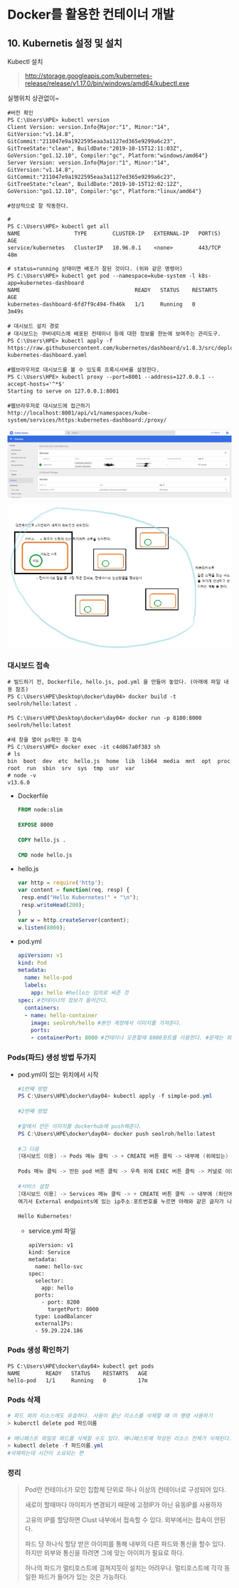 # Docker를 활용한 컨테이너 개발

## 10. Kubernetis 설정 및 설치

Kubectl 설치

>http://storage.googleapis.com/kubernetes-release/release/v1.17.0/bin/windows/amd64/kubectl.exe
>
>

실행위치 상관없이~

```shell
#버전 확인
PS C:\Users\HPE> kubectl version
Client Version: version.Info{Major:"1", Minor:"14", GitVersion:"v1.14.8", GitCommit:"211047e9a1922595eaa3a1127ed365e9299a6c23", GitTreeState:"clean", BuildDate:"2019-10-15T12:11:03Z", GoVersion:"go1.12.10", Compiler:"gc", Platform:"windows/amd64"}
Server Version: version.Info{Major:"1", Minor:"14", GitVersion:"v1.14.8", GitCommit:"211047e9a1922595eaa3a1127ed365e9299a6c23", GitTreeState:"clean", BuildDate:"2019-10-15T12:02:12Z", GoVersion:"go1.12.10", Compiler:"gc", Platform:"linux/amd64"}

#정상적으로 잘 작동한다.
```

```shell
#
PS C:\Users\HPE> kubectl get all
NAME                 TYPE        CLUSTER-IP   EXTERNAL-IP   PORT(S)   AGE
service/kubernetes   ClusterIP   10.96.0.1    <none>        443/TCP   48m
```

```shell
# status=running 상태이면 배포가 잘된 것이다. (위와 같은 명령어)
PS C:\Users\HPE> kubectl get pod --namespace=kube-system -l k8s-app=kubernetes-dashboard
NAME                                    READY   STATUS    RESTARTS   AGE
kubernetes-dashboard-6fd7f9c494-fh46k   1/1     Running   0          3m49s

# 대시보드 설치 경로
# 대시보드는 쿠버네티스에 배포된 컨테이너 등에 대한 정보를 한눈에 보여주는 관리도구.
PS C:\Users\HPE> kubectl apply -f  https://raw.githubusercontent.com/kubernetes/dashboard/v1.8.3/src/deploy/recommended/
kubernetes-dashboard.yaml

#웹브라우저로 대시보드를 볼 수 있도록 프록시서버를 설정한다.
PS C:\Users\HPE> kubectl proxy --port=8001 --address=127.0.0.1 --accept-hosts='^*$'
Starting to serve on 127.0.0.1:8001

#웹브라우저로 대시보드에 접근하기
http://localhost:8001/api/v1/namespaces/kube-system/services/https:kubernetes-dashboard:/proxy/
```

![대시보드 초기 화면](https://github.com/SeolRoh/TIL/blob/master/etc/kubernetis_dash_initial.JPG)

![개념정리](https://github.com/SeolRoh/TIL/blob/master/etc/kubernetis_word.JPG)



### 대시보드 접속

```shell
# 빌드하기 전, Dockerfile, hello.js, pod.yml 을 만들어 놓았다. (아래에 파일 내용 참조)
PS C:\Users\HPE\Desktop\docker\day04> docker build -t seolroh/hello:latest .

PS C:\Users\HPE\Desktop\docker\day04> docker run -p 8100:8000 seolroh/hello:latest

#새 창을 열어 ps확인 후 접속
PS C:\Users\HPE> docker exec -it c4d867a0f383 sh
# ls
bin  boot  dev  etc  hello.js  home  lib  lib64  media  mnt  opt  proc  root  run  sbin  srv  sys  tmp  usr  var
# node -v
v13.6.0
```

+ Dockerfile

  ```dockerfile
  FROM node:slim
  
  EXPOSE 8000
  
  COPY hello.js .
  
  CMD node hello.js
  ```

+ hello.js

  ```js
  var http = require('http');
  var content = function(req, resp) {
   resp.end("Hello Kubernetes!" + "\n");
   resp.writeHead(200);
  }
  var w = http.createServer(content);
  w.listen(8000);
  ```

+ pod.yml

  ```yml
  apiVersion: v1
  kind: Pod
  metadata:
    name: hello-pod
    labels:
      app: hello #hello는 임의로 써준 것
  spec: #컨테이너의 정보가 들어간다.
    containers: 
    - name: hello-container
      image: seolroh/hello #본인 계정에서 이미지를 가져온다.
      ports:
      - containerPort: 8000 #컨테이너 오픈할때 8000포트를 이용한다. #문제는 외부로 나가지 못하기 때문에 services를 추가해야한다.
  ```

  

### Pods(파드) 생성 방법 두가지

- pod.yml이 있는 위치에서 시작

  ```powershell
  #1번째 방법
  PS C:\Users\HPE\docker\day04> kubectl apply -f simple-pod.yml
  
  #2번째 방법
  
  #앞에서 만든 이미지를 dockerhub에 push해준다.
  PS C:\Users\HPE\docker\day04> docker push seolroh/hello:latest
  
  #그 다음
  [대시보드 이용] -> Pods 메뉴 클릭 -> + CREATE 버튼 클릭 -> 내부에 (위에있는) pod.yml파일 내용 그대로 복사 후 생성한다. -> running 상태 확인
  
  Pods 메뉴 클릭 -> 만든 pod 버튼 클릭 -> 우측 위에 EXEC 버튼 클릭 -> 커널로 이동 됨.
  
  #서비스 설정
  [대시보드 이용] -> Services 메뉴 클릭 -> + CREATE 버튼 클릭 -> 내부에 (하단에 있는) service.yml파일 내용 그대로 복사 후 생성한다. -> running 상태 확인 #hello-svc로 생성
  여기서 External endpoints에 있는 ip주소:포트번호를 누르면 아래와 같은 글자가 나온다.
  
  Hello Kubernetes!
  
  
  ```

  + service.yml 파일

    ```
    apiVersion: v1
    kind: Service
    metadata:
      name: hello-svc
    spec:
      selector:
        app: hello
      ports:
        - port: 8200
          targetPort: 8000
      type: LoadBalancer
      externalIPs:
      - 59.29.224.186
    ```

    

### Pods 생성 확인하기

```shell
PS C:\Users\HPE\docker\day04> kubectl get pods
NAME        READY   STATUS    RESTARTS   AGE
hello-pod   1/1     Running   0          17m
```



### Pods 삭제

```powershell
# 파드 외의 리소스에도 유효하다. 사용이 끝난 리소스를 삭제할 때 이 명령 사용하기
> kuberctl delete pod 파드이름

# 매니페스트 파일로 파드를 삭제할 수도 있다. 매니페스트에 작성된 리소스 전체가 삭제된다.
> kubectl delete -f 파드이름.yml
#삭제하는데 시간이 소요되는 편
```



### 정리

> Pod란 컨테이너가 모인 집합체 단위로 하나 이상의 컨테이너로 구성되어 있다.
>
> 새로이 할때마다 아이피가 변경되기 때문에 고정IP가 아닌 유동IP를 사용하자
>
> 고유의 IP를 할당하면 Clust 내부에서 접속할 수 있다. 외부에서는 접속이 안된다.
>
> 파드 당 하나식 할당 받은 아이피를 통해 내부의 다른 파드와 통신을 할수 있다. 하지만 외부와 통신을 하려면 그에 맞는 아이피가 필요로 하다.
>
> 하나의 파드가 멀티호스트에 걸쳐지듯이 설치는 어려우나. 멀티호스트에 각각 동일한 파드가 들어가 있는 것은 가능하다.